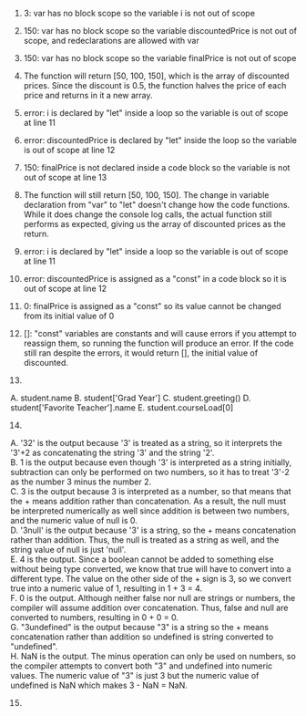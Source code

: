 1. 3: var has no block scope so the variable i is not out of scope

2. 150: var has no block scope so the variable discountedPrice is not out of scope, and redeclarations are allowed with var

3. 150: var has no block scope so the variable finalPrice is not out of scope

4. The function will return \[50, 100, 150], which is the array of discounted prices. Since the discount is 0.5, the function
   halves the price of each price and returns in it a new array.
   
5. error: i is declared by "let" inside a loop so the variable is out of scope at line 11

6. error: discountedPrice is declared by "let" inside the loop so the variable is out of scope at line 12

7. 150: finalPrice is not declared inside a code block so the variable is not out of scope at line 13

8. The function will still return \[50, 100, 150]. The change in variable declaration from "var" to "let" doesn't change how
   the code functions. While it does change the console log calls, the actual function still performs as expected, giving us
   the array of discounted prices as the return.

9. error: i is declared by "let" inside a loop so the variable is out of scope at line 11

10. error: discountedPrice is assigned as a "const" in a code block so it is out of scope at line 12

11. 0: finalPrice is assigned as a "const" so its value cannot be changed from its initial value of 0

12. \[]: "const" variables are constants and will cause errors if you attempt to reassign them, so running the function
    will produce an error. If the code still ran despite the errors, it would return \[], the initial value of discounted.

13.
   A. student.name
   B. student\['Grad Year']
   C. student.greeting()
   D. student\['Favorite Teacher'].name
   E. student.courseLoad\[0]

14.   
   A. '32' is the output because '3' is treated as a string, so it interprets the '3'+2 as concatenating the string '3' and the string '2'.   
   B. 1 is the output because even though '3' is interpreted as a string initially, subtraction can only be performed on two numbers, so it has to
      treat '3'-2 as the number 3 minus the number 2.   
   C. 3 is the output because 3 is interpreted as a number, so that means that the + means addition rather than concatenation. As a result, the null
      must be interpreted numerically as well since addition is between two numbers, and the numeric value of null is 0.   
   D. '3null' is the output because '3' is a string, so the + means concatenation rather than addition. Thus, the null is treated as a string as well,
      and the string value of null is just 'null'.   
   E. 4 is the output. Since a boolean cannot be added to something else without being type converted, we know that true will have to convert into a
      different type. The value on the other side of the + sign is 3, so we convert true into a numeric value of 1, resulting in 1 + 3 = 4.   
   F. 0 is the output. Although neither false nor null are strings or numbers, the compiler will assume addition over concatenation. Thus, false and null
      are converted to numbers, resulting in 0 + 0 = 0.   
   G. "3undefined" is the output because "3" is a string so the + means concatenation rather than addition so undefined is string converted to "undefined".   
   H. NaN is the output. The minus operation can only be used on numbers, so the compiler attempts to convert both "3" and undefined into numeric values. The
      numeric value of "3" is just 3 but the numeric value of undefined is NaN which makes 3 - NaN = NaN.

15.
